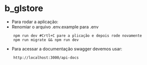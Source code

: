 # b_glstore

- Para rodar a aplicação:
- Renomiar o arquivo .env.example para .env

``` 
    npm run dev #Crtl+C pare a plicação e depois rode novamente
    npm run migrate && npm run dev

```

- Para acessar a documentação swagger devemos usar:

``` 
    http://localhost:3000/api-docs

```